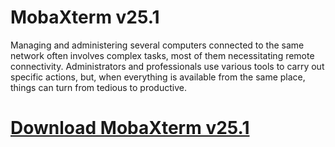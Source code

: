 # MobaXterm v25.1

Managing and administering several computers connected to the same network often involves complex tasks, most of them necessitating remote connectivity. Administrators and professionals use various tools to carry out specific actions, but, when everything is available from the same place, things can turn from tedious to productive.

# [Download MobaXterm v25.1](https://developer.team/software/35406-mobaxterm-v251.html)
